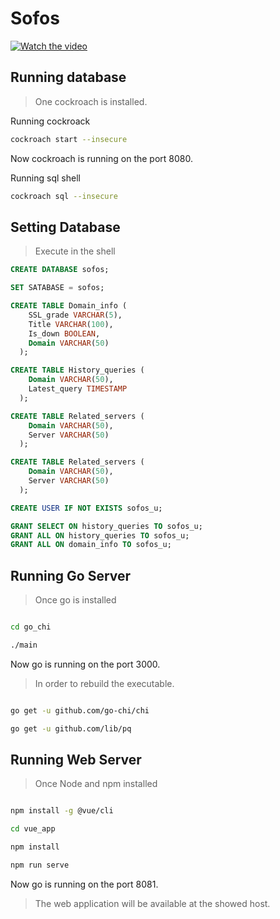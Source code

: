 # Sofos

[![Watch the video](https://ibb.co/fdYVbnV)](https://youtu.be/aGuEySRVbCM)

## Running database

> One cockroach is installed.

Running cockroack
```bash
cockroach start --insecure  
```

Now cockroach is running on the port 8080.

Running sql shell
```bash
cockroach sql --insecure 
```

## Setting Database

> Execute in the shell


```sql
CREATE DATABASE sofos;
```

```sql
SET SATABASE = sofos;
```

 
```sql
CREATE TABLE Domain_info (
    SSL_grade VARCHAR(5),
    Title VARCHAR(100),
    Is_down BOOLEAN,
    Domain VARCHAR(50)
  );
```

```sql
CREATE TABLE History_queries (
    Domain VARCHAR(50),
    Latest_query TIMESTAMP
  );
```
 
```sql
CREATE TABLE Related_servers (
    Domain VARCHAR(50),
    Server VARCHAR(50)
  );
``` 

```sql
CREATE TABLE Related_servers (
    Domain VARCHAR(50),
    Server VARCHAR(50)
  );
```

```sql
CREATE USER IF NOT EXISTS sofos_u;
```


```sql
GRANT SELECT ON history_queries TO sofos_u;
GRANT ALL ON history_queries TO sofos_u;
GRANT ALL ON domain_info TO sofos_u;
```

## Running Go Server

>  Once go is installed

```bash

cd go_chi

./main

```
Now go is running on the port 3000.


> In order to rebuild the executable.

```bash

go get -u github.com/go-chi/chi

go get -u github.com/lib/pq

```


## Running Web Server

>  Once Node and npm installed


```bash

npm install -g @vue/cli

cd vue_app

npm install

npm run serve
```

Now go is running on the port 8081.


> The web application will be available at the showed host. 
